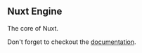 ## Nuxt Engine

The core of Nuxt.

Don't forget to checkout the [documentation](https://v3.nuxtjs.org).
